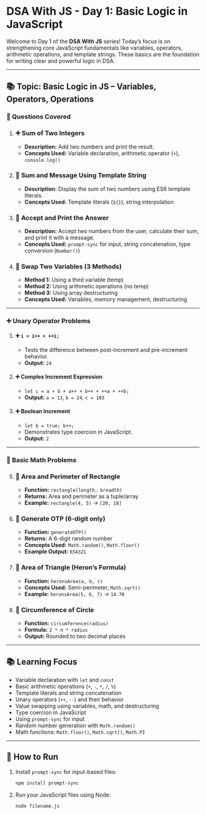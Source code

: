 # DSA With JS - Day 1: Basic Logic in JavaScript

Welcome to Day 1 of the **DSA With JS** series! Today’s focus is on strengthening core JavaScript fundamentals like variables, operators, arithmetic operations, and template strings. These basics are the foundation for writing clear and powerful logic in DSA.

---

## 📚 Topic: Basic Logic in JS – Variables, Operators, Operations

### 🧾 Questions Covered

1. ### ➕ Sum of Two Integers
   - **Description:** Add two numbers and print the result.
   - **Concepts Used:** Variable declaration, arithmetic operator (`+`), `console.log()`

2. ### 📝 Sum and Message Using Template String
   - **Description:** Display the sum of two numbers using ES6 template literals.
   - **Concepts Used:** Template literals (`${}`), string interpolation

3. ### 💬 Accept and Print the Answer
   - **Description:** Accept two numbers from the user, calculate their sum, and print it with a message.
   - **Concepts Used:** `prompt-sync` for input, string concatenation, type conversion (`Number()`)

4. ### 🔄 Swap Two Variables (3 Methods)
   - **Method 1:** Using a third variable (temp)
   - **Method 2:** Using arithmetic operations (no temp)
   - **Method 3:** Using array destructuring
   - **Concepts Used:** Variables, memory management, destructuring

---

### ➕ Unary Operator Problems

1. #### ➕ `i = i++ + ++i;`
   - Tests the difference between post-increment and pre-increment behavior.
   - **Output:** `24`

2. #### ➕ Complex Increment Expression
   - `let c = a + b + a++ + b++ + ++a + ++b;`
   - **Output:** `a = 13`, `b = 24`, `c = 103`

3. #### ➕ Boolean Increment
   - `let b = true; b++;`
   - Demonstrates type coercion in JavaScript.
   - **Output:** `2`

---

### 🧮 Basic Math Problems

5. ### 📐 Area and Perimeter of Rectangle
   - **Function:** `rectangle(length, breadth)`
   - **Returns:** Area and perimeter as a tuple/array
   - **Example:** `rectangle(4, 5)` → `[20, 18]`

6. ### 🔢 Generate OTP (6-digit only)
   - **Function:** `generateOTP()`
   - **Returns:** A 6-digit random number
   - **Concepts Used:** `Math.random()`, `Math.floor()`
   - **Example Output:** `654321`

7. ### 🔺 Area of Triangle (Heron’s Formula)
   - **Function:** `heronsArea(a, b, c)`
   - **Concepts Used:** Semi-perimeter, `Math.sqrt()`
   - **Example:** `heronsArea(5, 6, 7)` → `14.70`

8. ### 🔵 Circumference of Circle
   - **Function:** `circumference(radius)`
   - **Formula:** `2 * π * radius`
   - **Output:** Rounded to two decimal places

---

## 📚 Learning Focus

- Variable declaration with `let` and `const`
- Basic arithmetic operations (`+`, `-`, `*`, `/`, `%`)
- Template literals and string concatenation
- Unary operators (`++`, `--`) and their behavior
- Value swapping using variables, math, and destructuring
- Type coercion in JavaScript
- Using `prompt-sync` for input
- Random number generation with `Math.random()`
- Math functions: `Math.floor()`, `Math.sqrt()`, `Math.PI`

---

## 🔗 How to Run 

1. Install `prompt-sync` for input-based files:

   ```bash
   npm install prompt-sync
2. Run your JavaScript files using Node:

   ```bash
   node filename.js